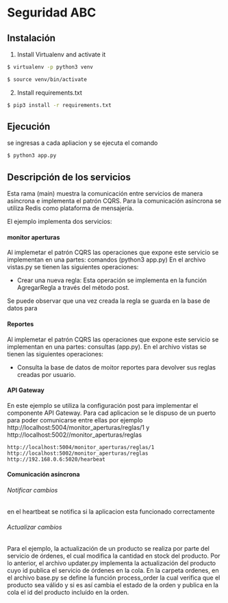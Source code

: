 # Seguridad ABC

## Instalación

1. Install Virtualenv and activate it
```sh
$ virtualenv -p python3 venv
```
```sh
$ source venv/bin/activate
```
2. Install requirements.txt
```sh
$ pip3 install -r requirements.txt
```

## Ejecución

se ingresas a cada apliacion y se ejecuta el comando
```sh
$ python3 app.py
```

## Descripción de los servicios

Esta rama (main) muestra la comunicación entre servicios de manera asíncrona e implementa el patrón CQRS. Para la comunicación asíncrona se utiliza Redis como plataforma de mensajería.

El ejemplo implementa dos servicios:

#### monitor aperturas

Al implemetar el patrón CQRS las operaciones que expone este servicio se implementan en una partes: comandos (python3 app.py) 
 En el archivo vistas.py se tienen las siguientes operaciones:

- Crear una nueva regla: Esta operación se implementa en la función AgregarRegla a través del método post.

Se puede observar que una vez creada la regla se guarda en la base de datos para

#### Reportes

Al implemetar el patrón CQRS las operaciones que expone este servicio se implementan en una partes: consultas (app.py).
En el archivo vistas se tienen las siguientes operaciones:

- Consulta la base de datos de moitor reportes para devolver sus reglas creadas por usuario.


#### API Gateway

En este ejemplo se utiliza la configuración post para implementar el componente API Gateway. 
Para cad aplicacion se le dispuso de un puerto para poder comunicarse entre ellas 
por ejemplo http://localhost:5004/monitor_aperturas/reglas/1 y http://localhost:5002//monitor_aperturas/reglas

```
http://localhost:5004/monitor_aperturas/reglas/1
http://localhost:5002/monitor_aperturas/reglas
http://192.168.0.6:5020/hearbeat
```

#### Comunicación asíncrona


###### Notificar cambios

en el heartbeat se notifica si la aplicacion esta funcionado correctamente 


###### Actualizar cambios

Para el ejemplo, la actualización de un producto se realiza por parte del servicio de órdenes, el cual modifica la cantidad en stock del producto. Por lo anterior, el archivo updater.py implementa la actualización del producto cuyo id publica el servicio de órdenes en la cola. En la carpeta ordenes, en el archivo base.py se define la función process_order la cual verifica que el producto sea válido y si es así cambia el estado de la orden y publica en la cola el id del producto incluído en la orden.
